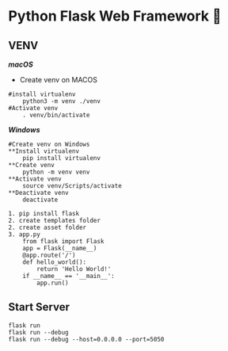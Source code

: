 # Python Flask Web Framework 🚀


## VENV
**_macOS_**
- Create venv on MACOS

````
#install virtualenv 
    python3 -m venv ./venv
#Activate venv
    . venv/bin/activate
````

**_Windows_**

````
#Create venv on Windows
**Install virtualenv
    pip install virtualenv
**Create venv
    python -m venv venv
**Activate venv
    source venv/Scripts/activate
**Deactivate venv
    deactivate

````

````
1. pip install flask
2. create templates folder
2. create asset folder
3. app.py
    from flask import Flask
    app = Flask(__name__)
    @app.route('/')
    def hello_world():
        return 'Hello World!'
    if __name__ == '__main__':
        app.run()
````

## Start Server
```
flask run
flask run --debug
flask run --debug --host=0.0.0.0 --port=5050
```
